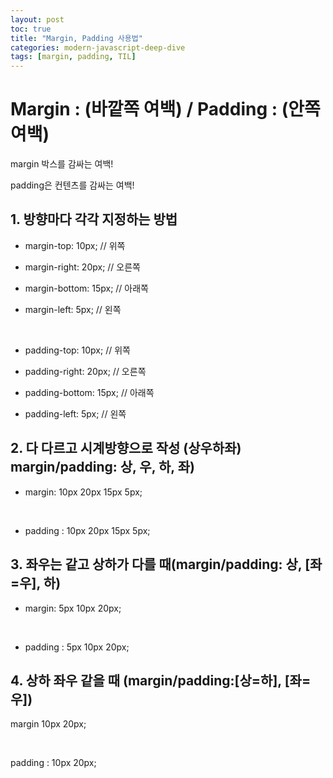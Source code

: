 ```yaml
---
layout: post
toc: true
title: "Margin, Padding 사용법"
categories: modern-javascript-deep-dive
tags: [margin, padding, TIL]
---
```


# Margin : (바깥쪽 여백) / Padding : (안쪽 여백)

margin 박스를 감싸는 여백!

padding은 컨텐츠를 감싸는 여백!

## 1. 방향마다 각각 지정하는 방법

- margin-top: 10px; // 위쪽

- margin-right: 20px; // 오른쪽

- margin-bottom: 15px; // 아래쪽

- margin-left: 5px; // 왼쪽

<br>

- padding-top: 10px; // 위쪽

- padding-right: 20px; // 오른쪽

- padding-bottom: 15px; // 아래쪽

- padding-left: 5px; // 왼쪽


## 2. 다 다르고 시계방향으로 작성 (상우하좌) margin/padding: 상, 우, 하, 좌)

- margin: 10px 20px 15px 5px;

<br>

- padding : 10px 20px 15px 5px;


## 3. 좌우는 같고 상하가 다를 때(margin/padding: 상, [좌=우], 하)

- margin: 5px 10px 20px;

<br>

- padding : 5px 10px 20px;

## 4. 상하 좌우 같을 때 (margin/padding:[상=하], [좌=우])

margin 10px 20px;

<br>

padding : 10px 20px;
